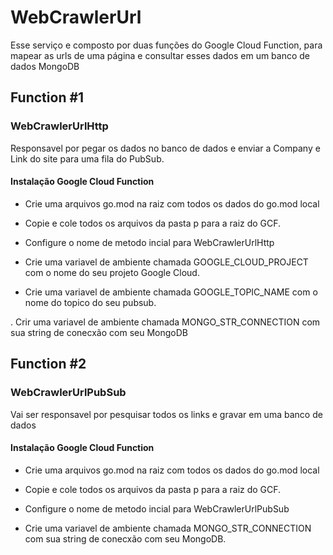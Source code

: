 # WebCrawlerUrl
Esse serviço e composto por duas funções do Google Cloud Function, para mapear as urls de uma página e consultar esses dados em um banco de dados MongoDB
## Function #1
### WebCrawlerUrlHttp
Responsavel por pegar os dados no banco de dados e enviar a Company e Link do site para uma fila do PubSub.

#### Instalação Google Cloud Function
* Crie uma arquivos go.mod na raiz com todos os dados do go.mod local

* Copie e cole todos os arquivos da pasta p para a raiz do GCF.

* Configure o nome de metodo incial para WebCrawlerUrlHttp

* Crie uma variavel de ambiente chamada GOOGLE_CLOUD_PROJECT com o nome do seu projeto Google Cloud.

* Crie uma variavel de ambiente chamada GOOGLE_TOPIC_NAME com o nome do topico do seu pubsub.

. Crir uma variavel de ambiente chamada MONGO_STR_CONNECTION com sua string de conecxão com seu MongoDB

## Function #2
### WebCrawlerUrlPubSub
Vai ser responsavel por pesquisar todos os links e gravar em uma banco de dados

#### Instalação Google Cloud Function
* Crie uma arquivos go.mod na raiz com todos os dados do go.mod local

* Copie e cole todos os arquivos da pasta p para a raiz do GCF.

* Configure o nome de metodo incial para WebCrawlerUrlPubSub

* Crie uma variavel de ambiente chamada MONGO_STR_CONNECTION com sua string de conecxão com seu MongoDB.

